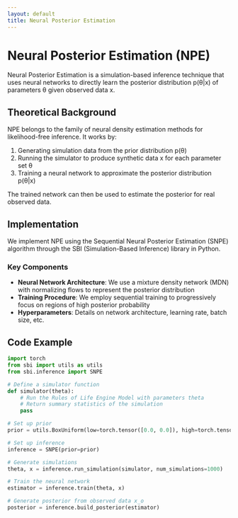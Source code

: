 ```yaml
---
layout: default
title: Neural Posterior Estimation
---
```


# Neural Posterior Estimation (NPE)

Neural Posterior Estimation is a simulation-based inference technique that uses neural networks to directly learn the posterior distribution p(θ|x) of parameters θ given observed data x.

## Theoretical Background

NPE belongs to the family of neural density estimation methods for likelihood-free inference. It works by:

1. Generating simulation data from the prior distribution p(θ)
2. Running the simulator to produce synthetic data x for each parameter set θ
3. Training a neural network to approximate the posterior distribution p(θ|x)

The trained network can then be used to estimate the posterior for real observed data.

## Implementation

We implement NPE using the Sequential Neural Posterior Estimation (SNPE) algorithm through the SBI (Simulation-Based Inference) library in Python.

### Key Components

- **Neural Network Architecture**: We use a mixture density network (MDN) with normalizing flows to represent the posterior distribution
- **Training Procedure**: We employ sequential training to progressively focus on regions of high posterior probability
- **Hyperparameters**: Details on network architecture, learning rate, batch size, etc.

## Code Example

```python
import torch
from sbi import utils as utils
from sbi.inference import SNPE

# Define a simulator function
def simulator(theta):
    # Run the Rules of Life Engine Model with parameters theta
    # Return summary statistics of the simulation
    pass

# Set up prior
prior = utils.BoxUniform(low=torch.tensor([0.0, 0.0]), high=torch.tensor([1.0, 1.0]))

# Set up inference
inference = SNPE(prior=prior)

# Generate simulations
theta, x = inference.run_simulation(simulator, num_simulations=1000)

# Train the neural network
estimator = inference.train(theta, x)

# Generate posterior from observed data x_o
posterior = inference.build_posterior(estimator)